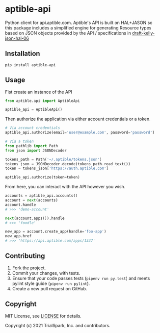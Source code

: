 # aptible-api

Python client for api.aptible.com. Aptible's API is built on HAL+JASON so this
package includes a simplified engine for generating Resource types based on
JSON objects provided by the API / specifications in
[draft-kelly-json-hal-06](https://datatracker.ietf.org/doc/html/draft-kelly-json-hal-06)

## Installation

```shell
pip install aptible-api
```

## Usage

Fist create an instance of the API

```python
from aptible.api import AptibleApi

aptible_api = AptibleApi()
```

Then authorize the application via either account credentials or a token.

```python
# Via account credentials
aptible_api.authorize(email='user@example.com', password='password')

# Via a token
from pathlib import Path
from json import JSONDecoder

tokens_path = Path('~/.aptible/tokens.json')
tokens_json = JSONDecoder.decode(tokens_path.read_text())
token = tokens_json['https://auth.aptible.com']

aptible_api.authorize(token=token)
```

From here, you can interact with the API however you wish.

```python
accounts = aptible_api.accounts()
account = next(accounts)
account.handle
# >>> 'demo-account'

next(account.apps()).handle
# >>> 'foodle'

new_app = account.create_app(handle='foo-app')
new_app.href
# >>> 'https://api.aptible.com/apps/1337'
```

## Contributing

1. Fork the project.
2. Commit your changes, with tests.
3. Ensure that your code passes tests (`pipenv run py.test`) and meets pylint
   style guide (`pipenv run pylint`).
4. Create a new pull request on GitHub.

## Copyright

MIT License, see [LICENSE](LICENSE.md) for details.

Copyright (c) 2021 TrialSpark, Inc. and contributors.
